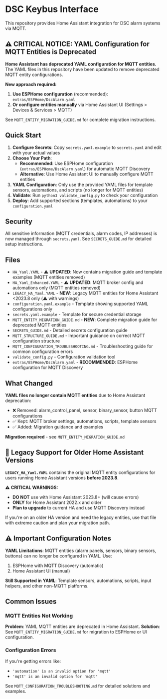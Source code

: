 # DSC Keybus Interface

This repository provides Home Assistant integration for DSC alarm systems via MQTT.

## ⚠️ CRITICAL NOTICE: YAML Configuration for MQTT Entities is Deprecated

**Home Assistant has deprecated YAML configuration for MQTT entities.** The YAML files in this repository have been updated to remove deprecated MQTT entity configurations.

**New approach required:**
1. **Use ESPHome configuration** (recommended): `extras/ESPHome/DscAlarm.yaml`
2. **Or configure entities manually** via Home Assistant UI (Settings > Devices & Services > MQTT)

See `MQTT_ENTITY_MIGRATION_GUIDE.md` for complete migration instructions.

## Quick Start

1. **Configure Secrets**: Copy `secrets.yaml.example` to `secrets.yaml` and edit with your actual values
2. **Choose Your Path**:
   - **Recommended**: Use ESPHome configuration (`extras/ESPHome/DscAlarm.yaml`) for automatic MQTT Discovery
   - **Alternative**: Use Home Assistant UI to manually configure MQTT entities
3. **YAML Configuration**: Only use the provided YAML files for template sensors, automations, and scripts (no longer for MQTT entities)
4. **Validate**: Run `python3 validate_config.py` to check your configuration
5. **Deploy**: Add supported sections (templates, automations) to your `configuration.yaml`

## Security

All sensitive information (MQTT credentials, alarm codes, IP addresses) is now managed through `secrets.yaml`. See `SECRETS_GUIDE.md` for detailed setup instructions.

## Files

- `HA_Yaml.YAML` - ⚠️ **UPDATED**: Now contains migration guide and template examples (MQTT entities removed)
- `HA_Yaml_Enhanced.YAML` - ⚠️ **UPDATED**: MQTT broker config and automations only (MQTT entities removed)  
- `LEGACY_HA_Yaml.YAML` - **NEW**: Legacy MQTT entities for Home Assistant <2023.8 only (⚠️ with warnings)
- `configuration.yaml.example` - Template showing supported YAML configurations only
- `secrets.yaml.example` - Template for secure credential storage
- `MQTT_ENTITY_MIGRATION_GUIDE.md` - **NEW**: Complete migration guide for deprecated MQTT entities
- `SECRETS_GUIDE.md` - Detailed secrets configuration guide
- `MQTT_STRUCTURE_GUIDE.md` - Important guidance on correct MQTT configuration structure
- `MQTT_CONFIGURATION_TROUBLESHOOTING.md` - Troubleshooting guide for common configuration errors
- `validate_config.py` - Configuration validation tool
- `extras/ESPHome/DscAlarm.yaml` - **RECOMMENDED**: ESPHome configuration for MQTT Discovery

## What Changed

**YAML files no longer contain MQTT entities** due to Home Assistant deprecation:
- ❌ Removed: alarm_control_panel, sensor, binary_sensor, button MQTT configurations
- ✅ Kept: MQTT broker settings, automations, scripts, template sensors
- ✅ Added: Migration guidance and examples

**Migration required** - see `MQTT_ENTITY_MIGRATION_GUIDE.md`

## 🚨 Legacy Support for Older Home Assistant Versions

**`LEGACY_HA_Yaml.YAML`** contains the original MQTT entity configurations for users running Home Assistant versions **before 2023.8**. 

⚠️ **CRITICAL WARNINGS:**
- **DO NOT** use with Home Assistant 2023.8+ (will cause errors)
- **ONLY** for Home Assistant 2022.x and older
- **Plan to upgrade** to current HA and use MQTT Discovery instead

If you're on an older HA version and need the legacy entities, use that file with extreme caution and plan your migration path.

## ⚠️ Important Configuration Notes

**YAML Limitations**: MQTT entities (alarm panels, sensors, binary sensors, buttons) can no longer be configured in YAML. Use:
1. ESPHome with MQTT Discovery (automatic)
2. Home Assistant UI (manual)

**Still Supported in YAML**: Template sensors, automations, scripts, input helpers, and other non-MQTT platforms.

## Common Issues

### MQTT Entities Not Working
**Problem**: YAML MQTT entities are deprecated in Home Assistant.
**Solution**: See `MQTT_ENTITY_MIGRATION_GUIDE.md` for migration to ESPHome or UI configuration.

### Configuration Errors
If you're getting errors like:
- `'automation' is an invalid option for 'mqtt'`
- `'mqtt' is an invalid option for 'mqtt'`

See `MQTT_CONFIGURATION_TROUBLESHOOTING.md` for detailed solutions and examples.
